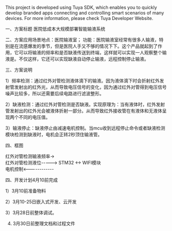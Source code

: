 This project is developed using Tuya SDK, which enables you to quickly develop branded apps connecting and controlling smart scenarios of many devices.         For more information, please check Tuya Developer Website.

一、方案标题
医院低成本大规模部署智能输液系统



二、方案应用场景地点：医院输液室；
功能：医院输液室经常有很多人输液，特别是在流感爆发的季节，但是医院人手又不够的情况下下。这个产品就起到了作用，它可以将输液的频率和是否缺液传送到终端，这样就可以实现一人观察整个输液是。不仅这样，它还可以实现缺液自动停止输液，远程控制停止输液。



三、方案说明

1）频率检测：通过红外对管检测液体滴下的输液。因为液体滴下时会折射红外发射管发射出的红外光，从而导致电压信号的变化，因为通过红外对管得到电压信号噪声比较多，所以还需要后续电路进行滤波整形。

2）缺液检测：通过红外对管检测是否缺液。实现原理为：当有液体时，红外发射管发射出的红外光会被液体折射一部分。从而导致红外接收管在有液体和无液体呈现两个不同的电压值。

3）输液停止：缺液停止由减速电机控制。当mcu收到远程停止命令或者缺液检测模块检测到缺液时，电机会正转2秒顶住输液管。



四、框图

红外对管检测输液频率->                        
红外对管检测液位-----> STM32 <-> WIFI模块               
电机控制<------------



四、开发计划4月10前完成

1）3月10前准备物料

2）3月10-25日嵌入式开发、云开发

3）3月28日前整体调试。

4) 3月30日前整理文档和过程文件

